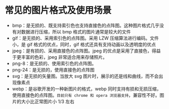 # 常见的图片格式及使用场景

  * bmp：是无损的、既支持索引色也支持直接色的点阵图。这种图片格式几乎没有对数据进行压缩，所以 bmp 格式的图片通常是较大的文件
  * gif：是无损的、采用索引色的点阵图。采用 LZW 压缩算法进行编码。文件小，是 gif 格式的优点，同时，gif 格式还具有支持动画以及透明度的优点
  * jpeg：是有损的、采用直接色的点阵图。jpeg 的优点是采用了直接色，得益于更丰富的色彩，jpeg 非常适合用来存储照片。
  * png-8：是无损的、使用索引色的点阵图。
  * png-24：是无损的，使用直接色的点阵图
  * svg：是无损的矢量图。当放大 svg 图片时，展示的还是线和曲线，而不会出现像素点
  * webp：是谷歌开发的一种新图片的格式，webp 同时支持有损和无损压缩，使用直接色的点阵图。`目前只有 chrome 和 opera 浏览器支持`，兼容性不好。图片的大小比正常图片小 1/3 左右
